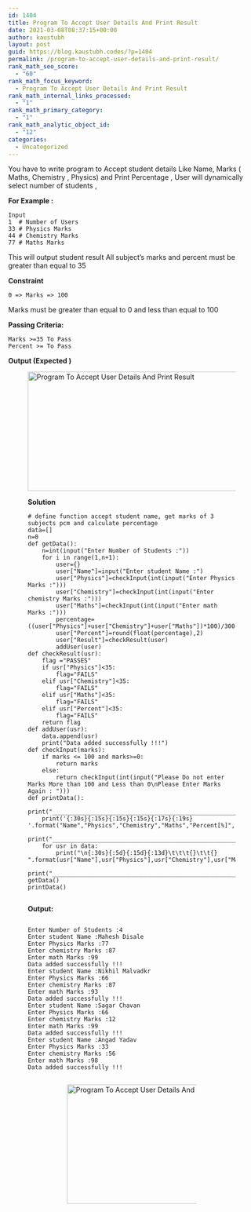 ```yaml
---
id: 1404
title: Program To Accept User Details And Print Result
date: 2021-03-08T08:37:15+00:00
author: kaustubh
layout: post
guid: https://blog.kaustubh.codes/?p=1404
permalink: /program-to-accept-user-details-and-print-result/
rank_math_seo_score:
  - "60"
rank_math_focus_keyword:
  - Program To Accept User Details And Print Result
rank_math_internal_links_processed:
  - "1"
rank_math_primary_category:
  - "1"
rank_math_analytic_object_id:
  - "12"
categories:
  - Uncategorized
---
```

You have to write program to Accept student details Like Name, Marks ( Maths, Chemistry , Physics) and Print Percentage , User will dynamically select number of students ,

**For Example :**

<pre class="wp-block-code"><code>Input
1  # Number of Users
33 # Physics Marks
44 # Chemistry Marks
77 # Maths Marks
</code></pre>

This will output student result All subject&#8217;s marks and percent must be greater than equal to 35

**Constraint**

<pre class="wp-block-code"><code>0 =&gt; Marks =&gt; 100</code></pre>

Marks must be greater than equal to 0 and less than equal to 100

**Passing Criteria:**

<pre class="wp-block-code"><code>Marks &gt;=35 To Pass
Percent &gt;= To Pass</code></pre>

**Output (Expected )**<figure class="wp-block-image size-large">

<img loading="lazy" width="1024" height="243" src="http://blog.kaustubh.codes/imgs/wp-content/uploads/2021/03/image-12-1024x243.png" alt="Program To Accept User Details And Print Result" class="wp-image-1405" srcset="https://blog.kaustubh.codes/imgs/wp-content/uploads/2021/03/image-12-1024x243.png 1024w, https://blog.kaustubh.codes/imgs/wp-content/uploads/2021/03/image-12-300x71.png 300w, https://blog.kaustubh.codes/imgs/wp-content/uploads/2021/03/image-12-768x183.png 768w, https://blog.kaustubh.codes/imgs/wp-content/uploads/2021/03/image-12-1200x285.png 1200w, https://blog.kaustubh.codes/imgs/wp-content/uploads/2021/03/image-12.png 1296w" sizes="(max-width: 1024px) 100vw, 1024px" /> 



**Solution**

<pre class="wp-block-code"><code># define function accept student name, get marks of 3 subjects pcm and calculate percentage
data=&#91;]
n=0
def getData():
    n=int(input("Enter Number of Students :"))
    for i in range(1,n+1):
        user={}
        user&#91;"Name"]=input("Enter student Name :")
        user&#91;"Physics"]=checkInput(int(input("Enter Physics Marks :")))
        user&#91;"Chemistry"]=checkInput(int(input("Enter chemistry Marks :")))
        user&#91;"Maths"]=checkInput(int(input("Enter math Marks :")))
        percentage=((user&#91;"Physics"]+user&#91;"Chemistry"]+user&#91;"Maths"])*100)/300
        user&#91;"Percent"]=round(float(percentage),2)
        user&#91;"Result"]=checkResult(user)
        addUser(user)
def checkResult(usr):
    flag ="PASSES"
    if usr&#91;"Physics"]&lt;35:
        flag="FAILS"
    elif usr&#91;"Chemistry"]&lt;35:
        flag="FAILS"
    elif usr&#91;"Maths"]&lt;35:
        flag="FAILS"
    elif usr&#91;"Percent"]&lt;35:
        flag="FAILS"
    return flag
def addUser(usr):
    data.append(usr)
    print("Data added successfully !!!")
def checkInput(marks):
    if marks &lt;= 100 and marks&gt;=0:
        return marks
    else:
        return checkInput(int(input("Please Do not enter Marks More than 100 and Less than 0\nPlease Enter Marks Again : ")))
def printData():
    print("_________________________________________________________________________________________________________")
    print('{:30s}{:15s}{:15s}{:15s}{:17s}{:19s} '.format("Name","Physics","Chemistry","Maths","Percent&#91;%]","Result"))
    print("_________________________________________________________________________________________________________")
    for usr in data:
        print("\n{:30s}{:5d}{:15d}{:13d}\t\t\t{}\t\t{} ".format(usr&#91;"Name"],usr&#91;"Physics"],usr&#91;"Chemistry"],usr&#91;"Maths"],str(usr&#91;"Percent"])+"%",usr&#91;"Result"]))
    print("_________________________________________________________________________________________________________")
getData()
printData()
    </code></pre>

**Output:**

<pre class="wp-block-code"><code>
Enter Number of Students :4
Enter student Name :Mahesh Disale
Enter Physics Marks :77
Enter chemistry Marks :87
Enter math Marks :99
Data added successfully !!!
Enter student Name :Nikhil Malvadkr
Enter Physics Marks :66
Enter chemistry Marks :87
Enter math Marks :93
Data added successfully !!!
Enter student Name :Sagar Chavan
Enter Physics Marks :66
Enter chemistry Marks :12
Enter math Marks :99
Data added successfully !!!
Enter student Name :Angad Yadav
Enter Physics Marks :33
Enter chemistry Marks :56
Enter math Marks :98
Data added successfully !!!
</code></pre><figure class="wp-block-image">

<img alt="" /> <figure class="wp-block-image size-large"><img loading="lazy" width="1024" height="243" src="http://blog.kaustubh.codes/imgs/wp-content/uploads/2021/03/image-12-1024x243.png" alt="Program To Accept User Details And Print Result" class="wp-image-1405" srcset="https://blog.kaustubh.codes/imgs/wp-content/uploads/2021/03/image-12-1024x243.png 1024w, https://blog.kaustubh.codes/imgs/wp-content/uploads/2021/03/image-12-300x71.png 300w, https://blog.kaustubh.codes/imgs/wp-content/uploads/2021/03/image-12-768x183.png 768w, https://blog.kaustubh.codes/imgs/wp-content/uploads/2021/03/image-12-1200x285.png 1200w, https://blog.kaustubh.codes/imgs/wp-content/uploads/2021/03/image-12.png 1296w" sizes="(max-width: 1024px) 100vw, 1024px" />